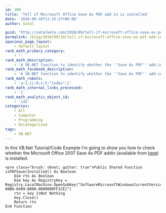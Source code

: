 ```yaml
---
id: 100
title: 'Tell if Microsoft Office Save As PDF add in is installed'
date: '2010-09-10T11:25:27+00:00'
author: Satal

guid: 'http://satalketo.com/2010/09/tell-if-microsoft-office-save-as-pdf-add-in-is-installed/'
permalink: /blog/2010/09/10/tell-if-microsoft-office-save-as-pdf-add-in-is-installed/
spacious_page_layout:
    - default_layout
rank_math_primary_category:
    - ''
rank_math_description:
    - 'A VB.NET function to identify whether the ''Save As PDF'' add-in for Microsoft Office 2007 has been installed'
rank_math_facebook_description:
    - 'A VB.NET function to identify whether the ''Save As PDF'' add-in for Microsoft Office 2007 has been installed'
rank_math_robots:
    - 'a:1:{i:0;s:5:"index";}'
rank_math_internal_links_processed:
    - '1'
rank_math_analytic_object_id:
    - '142'
categories:
    - All
    - Computer
    - Programming
    - Uncategorized
tags:
    - VB.NET
---
```


In this VB.Net Tutorial/Code Example I’m going to show you how to check whether the Microsoft Office 2007 Save As PDF addin (available from [here](https://www.microsoft.com/en-gb/download/details.aspx?id=7)) is installed.

```
<pre class="brush: vbnet; gutter: true">Public Shared Function isPDFSaverInstalled() As Boolean
    Dim rtn As Boolean
    Dim key As RegistryKey = Registry.LocalMachine.OpenSubKey("SoftwareMicrosoftWindowsCurrentVersionUninstall{90120000-00B0-0409-0000-0000000FF1CE}")
    rtn = key IsNot Nothing
    key.Close()
    Return rtn
End Function
```